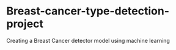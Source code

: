 # Breast-cancer-type-detection-project
Creating a Breast Cancer detector model using machine learning
